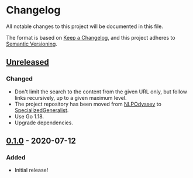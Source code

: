# Changelog
All notable changes to this project will be documented in this file.

The format is based on [Keep a Changelog](https://keepachangelog.com/en/1.0.0/),
and this project adheres to [Semantic Versioning](https://semver.org/spec/v2.0.0.html).

## [Unreleased]
### Changed
- Don't limit the search to the content from the given URL only, but follow
  links recursively, up to a given maximum level.
- The project repository has been moved from [NLPOdyssey](https://github.com/nlpodyssey/)
  to [SpecializedGeneralist](https://github.com/SpecializedGeneralist/feedfinder).
- Use Go 1.18.
- Upgrade dependencies.

## [0.1.0] - 2020-07-12
### Added
- Initial release!

[Unreleased]: https://github.com/SpecializedGeneralist/feedfinder/compare/v0.1.0...HEAD
[0.1.0]: https://github.com/SpecializedGeneralist/feedfinder/releases/tag/v0.1.0
